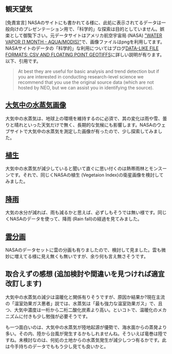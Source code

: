 ## 観天望気
[免責宣言] NASAのサイトにも書かれてる様に、此処に表示されてるデータは一般向けのプレゼンテーション用で、「科学的」な探索は目的としていません。娯楽として御覧下さい。元データサイトはアメリカ航空宇宙局 (NASA) ["WATER VAPOR (1 MONTH - AQUA/MODIS)"](https://neo.gsfc.nasa.gov/view.php?datasetId=MYDAL2_M_SKY_WV)で、画像ファイルはpngを利用してます。NASAサイトのデータの「科学的」な利用についてはブログ[DATA-LIKE FILE FORMATS: CSV AND FLOATING POINT GEOTIFFS](https://neo.gsfc.nasa.gov/blog/2013/12/23/csv-and-floating-point-geotiffs/)に詳しい説明が有ります。以下、引用です。 
>  At best they are useful for basic analysis and trend detection but if you are interested in conducting research-level science we recommend that you use the original source data (which are not hosted by NEO, but we can assist you in identifying the source).


## [大気中の水蒸気画像](WaterVapor.md)

大気中の水蒸気は、地球上の環境を維持するのに必須で、其の変化は雨や雪、曇りと晴れといった天気だけで無く、長期的な気候にも影響します。NASAのウェブサイトで大気中の水蒸気を測定した画像が有ったので、少し探索してみました。

## [植生](Vegetation.md)

大気中の水蒸気が減少していると聞いて直ぐに思い付くのは熱帯雨林とモンスーンです。それで、同じくNASAの植生 (Vegetaion Index)の衛星画像を検討してみました。

## [降雨](RainFall.md)

大気の水分が減れば、雨も減るかと思えば、必ずしもそうでは無い様です。同じくNASAのデータを使って、降雨 (Rain fall)の経過を見てみました。

## [雲分画](CloudFraction.md)

NASAのデータセットに雲の分画も有りましたので、検討して見ました。雲も微妙に増えてる様に見え無くも無いですが、余り何も言え無さそうです。

## 取合えずの感想 (追加検討や間違いを見つければ適宜改訂します)

大気中の水蒸気の減少は温暖化と関係有りそうですが、原因か結果か?現在主流の「温室効果ガス悪者」説では、水蒸気は「最も強力な温室効果ガス」で、且つ、大気中濃度は一桁から二桁二酸化炭素より高い。といコトで、温暖化のメカニズムに付きも少し勉強が必要そうです。

も一つ面白いのは、大気中の水蒸気が陸地起源が優勢で、海水面からの蒸発より多い。その内、陸から台風が発生するかもしれませんね。そういえば竜巻は陸ですね。未検討なのは、何処の土地からの水蒸気発生が減少しつつ有るかです。此は今手持ちのデータでももう少し見ても良いかと。
